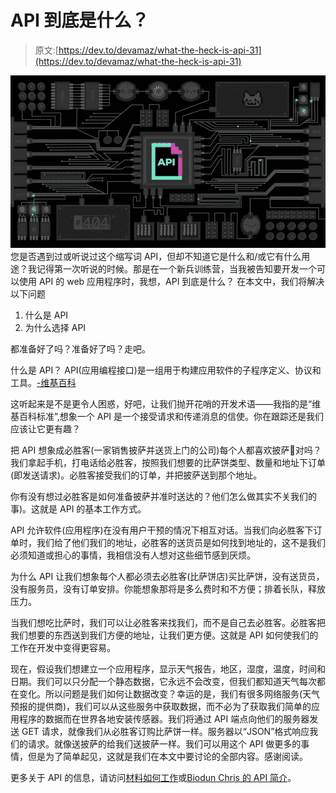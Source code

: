 # API 到底是什么？

> 原文:[https://dev.to/devamaz/what-the-heck-is-api-31](https://dev.to/devamaz/what-the-heck-is-api-31)

[![giphy](img/92fdd24cde7ff6786659acb79bf62c61.png)](https://res.cloudinary.com/practicaldev/image/fetch/s--h6DQXlPT--/c_limit%2Cf_auto%2Cfl_progressive%2Cq_66%2Cw_880/https://developers.giphy.com/static/img/api.c99e353f761d.gif) 
您是否遇到过或听说过这个缩写词 API，但却不知道它是什么和/或它有什么用途？我记得第一次听说的时候。那是在一个新兵训练营，当我被告知要开发一个可以使用 API 的 web 应用程序时，我想，API 到底是什么？
在本文中，我们将解决以下问题

1.  什么是 API
2.  为什么选择 API

都准备好了吗？准备好了吗？走吧。

什么是 API？
API(应用编程接口)是一组用于构建应用软件的子程序定义、协议和工具。[-维基百科](https://en.wikipedia.org/wiki/Application_programming_interface)

这听起来是不是更令人困惑，好吧，让我们抛开花哨的开发术语——我指的是“维基百科标准”,想象一个 API 是一个接受请求和传递消息的信使。你在跟踪还是我们应该让它更有趣？

把 API 想象成必胜客(一家销售披萨并送货上门的公司)每个人都喜欢披萨🍕对吗？我们拿起手机，打电话给必胜客，按照我们想要的比萨饼类型、数量和地址下订单(即发送请求)。必胜客接受我们的订单，并把披萨送到那个地址。

你有没有想过必胜客是如何准备披萨并准时送达的？他们怎么做其实不关我们的事)。这就是 API 的基本工作方式。

API 允许软件(应用程序)在没有用户干预的情况下相互对话。当我们向必胜客下订单时，我们给了他们我们的地址，必胜客的送货员是如何找到地址的，这不是我们必须知道或担心的事情，我相信没有人想对这些细节感到厌烦。

为什么 API
让我们想象每个人都必须去必胜客(比萨饼店)买比萨饼，没有送货员，没有服务员，没有订单安排。你能想象那将是多么费时和不方便；排着长队，释放压力。

当我们想吃比萨时，我们可以让必胜客来找我们，而不是自己去必胜客。必胜客把我们想要的东西送到我们方便的地址，让我们更方便。这就是 API 如何使我们的工作在开发中变得更容易。

现在，假设我们想建立一个应用程序，显示天气报告，地区，湿度，温度，时间和日期。我们可以只分配一个静态数据，它永远不会改变，但我们都知道天气每次都在变化。所以问题是我们如何让数据改变？幸运的是，我们有很多网络服务(天气预报的提供商)，我们可以从这些服务中获取数据，而不必为了获取我们简单的应用程序的数据而在世界各地安装传感器。我们将通过 API 端点向他们的服务器发送 GET 请求，就像我们从必胜客订购比萨饼一样。服务器以“JSON”格式响应我们的请求。就像送披萨的给我们送披萨一样。我们可以用这个 API 做更多的事情，但是为了简单起见，这就是我们在本文中要讨论的全部内容。感谢阅读。

更多关于 API 的信息，请访问[材料如何工作](https://money.howstuffworks.com/business-communications/how-to-leverage-an-api-for-conferencing1.htm)或[Biodun Chris 的 API 简介](https://auth0.com/blog/api-less-scary-approach)。